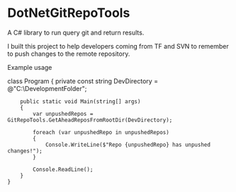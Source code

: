 # DotNetGitRepoTools
A C# library to run query git and return results. 

I built this project to help developers coming from TF and SVN to remember to push changes to the remote repository.

Example usage


class Program
    {
        private const string DevDirectory = @"C:\DevelopmentFolder";

        public static void Main(string[] args)
        {
            var unpushedRepos = GitRepoTools.GetAheadReposFromRootDir(DevDirectory);

            foreach (var unpushedRepo in unpushedRepos)
            {
                Console.WriteLine($"Repo {unpushedRepo} has unpushed changes!");
            }
            
            Console.ReadLine();
        }
    }

